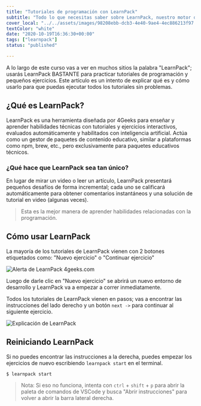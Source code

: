 ```yaml
---
title: "Tutoriales de programación con LearnPack"
subtitle: "Todo lo que necesitas saber sobre LearnPack, nuestro motor de tutoriales elegido para enseñarte."
cover_local: "../../assets/images/98208ebb-dcb3-4e40-9ae4-4ec886213f97.jpeg"
textColor: "white"
date: "2020-10-19T16:36:30+00:00"
tags: ["learnpack"]
status: "published"

---
```


A lo largo de este curso vas a ver en muchos sitios la palabra "LearnPack"; usarás LearnPack BASTANTE para practicar tutoriales de programación y pequeños ejercicios. Este artículo es un intento de explicar qué es y cómo usarlo para que puedas ejecutar todos los tutoriales sin problemas.

## ¿Qué es LearnPack?

LearnPack es una herramienta diseñada por 4Geeks para enseñar y aprender habilidades técnicas con tutoriales y ejercicios interactivos, evaluados automáticamente y habilitados con inteligencia artificial. Actúa como un gestor de paquetes de contenido educativo, similar a plataformas como npm, brew, etc., pero exclusivamente para paquetes educativos técnicos.

### ¿Qué hace que LearnPack sea tan único?

En lugar de mirar un video o leer un artículo, LearnPack presentará pequeños desafíos de forma incremental; cada uno se calificará automáticamente para obtener comentarios instantáneos y una solución de tutorial en video (algunas veces).

> Esta es la mejor manera de aprender habilidades relacionadas con la programación.

## Cómo usar LearnPack

La mayoría de los tutoriales de LearnPack vienen con 2 botones etiquetados como: "Nuevo ejercicio" o "Continuar ejercicio"

![Alerta de LearnPack 4geeks.com](https://github.com/breatheco-de/content/blob/master/src/assets/images/abrir-en-learnpack.png?raw=true)

Luego de darle clic en "Nuevo ejercicio" se abrirá un nuevo entorno de desarrollo y LearnPack va a empezar a correr inmediatamente.  

Todos los tutoriales de LearnPack vienen en pasos; vas a encontrar las instrucciones del lado derecho y un botón `next ->` para continuar al siguiente ejercicio.

![Explicación de LearnPack](https://github.com/breatheco-de/content/raw/master/src/assets/images/LearnPack%20Instructions%20%E2%80%94%20exercise-postcard%20%5BCodespaces_%20supreme%20space%20robot%5D%20%E2%80%94%20Visual%20Studio%20Code.jpg?raw=true)

## Reiniciando LearnPack

Si no puedes encontrar las instrucciones a la derecha, puedes empezar los ejercicios de nuevo escribiendo `learnpack start` en el terminal.

```bash
$ learnpack start
```

> Nota: Si eso no funciona, intenta con `ctrl` + `shift` + `p` para abrir la paleta de comandos de VSCode y busca "Abrir instrucciones" para volver a abrir la barra lateral derecha.
